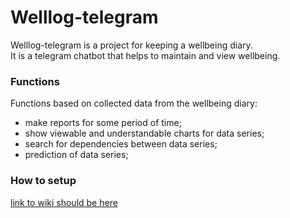 # Welllog-telegram
Welllog-telegram is a project for keeping a wellbeing diary.<br>
It is a telegram chatbot that helps to maintain and view wellbeing.

### Functions
Functions based on collected data from the wellbeing diary:<br>
- make reports for some period of time;
- show viewable and understandable charts for data series;
- search for dependencies between data series;
- prediction of data series;

### How to setup
[<TODO> link to wiki should be here]()
